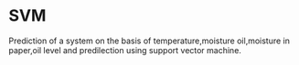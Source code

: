 # SVM

Prediction of a system on the basis of temperature,moisture oil,moisture in paper,oil level and predilection using support vector machine. 
